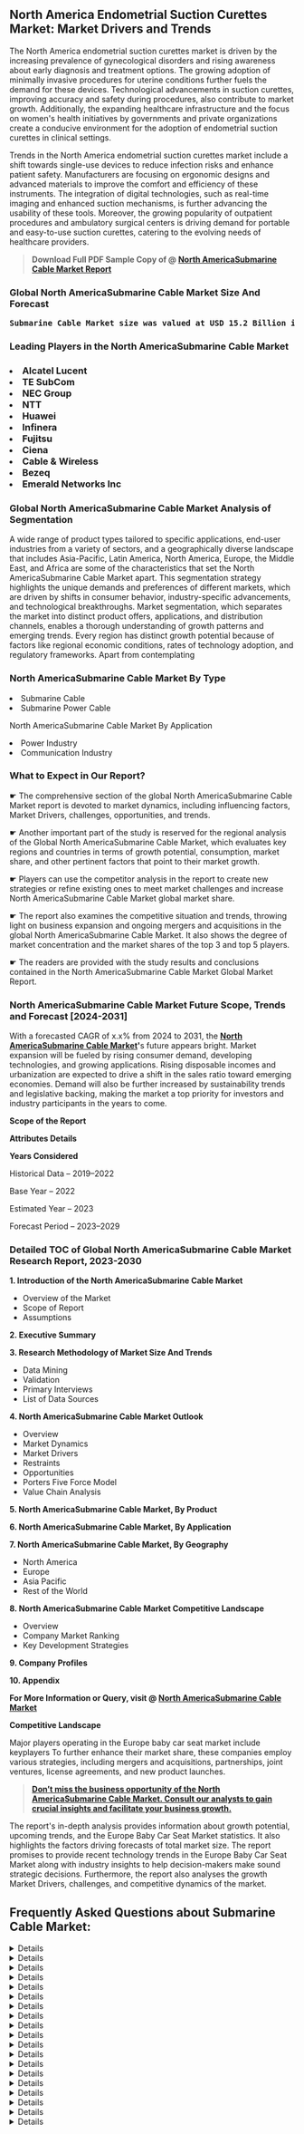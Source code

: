 <p> <h2>North America Endometrial Suction Curettes Market: Market Drivers and Trends</h2><p>The North America endometrial suction curettes market is driven by the increasing prevalence of gynecological disorders and rising awareness about early diagnosis and treatment options. The growing adoption of minimally invasive procedures for uterine conditions further fuels the demand for these devices. Technological advancements in suction curettes, improving accuracy and safety during procedures, also contribute to market growth. Additionally, the expanding healthcare infrastructure and the focus on women's health initiatives by governments and private organizations create a conducive environment for the adoption of endometrial suction curettes in clinical settings.</p><p>Trends in the North America endometrial suction curettes market include a shift towards single-use devices to reduce infection risks and enhance patient safety. Manufacturers are focusing on ergonomic designs and advanced materials to improve the comfort and efficiency of these instruments. The integration of digital technologies, such as real-time imaging and enhanced suction mechanisms, is further advancing the usability of these tools. Moreover, the growing popularity of outpatient procedures and ambulatory surgical centers is driving demand for portable and easy-to-use suction curettes, catering to the evolving needs of healthcare providers.</p></p><blockquote id="" class=""><strong>Download Full PDF Sample Copy of @&nbsp;<a href="https://www.verifiedmarketreports.com/download-sample/?rid=726104&utm_source=GitHub-Jan&utm_medium=281" target="_blank">North AmericaSubmarine Cable Market Report</a>&nbsp;&nbsp;</strong></blockquote><h3 id="" class=""><strong>Global&nbsp;North AmericaSubmarine Cable Market Size And Forecast</strong></h3><pre class="reader-text-block__code-block"><strong>Submarine Cable Market size was valued at USD 15.2 Billion in 2022 and is projected to reach USD 34.9 Billion by 2030, growing at a CAGR of 11.0% from 2024 to 2030.</strong></pre><h3 id="" class="">Leading Players in the&nbsp;North AmericaSubmarine Cable Market</h3><h3 class=""></Li><Li>Alcatel Lucent</Li><Li> TE SubCom</Li><Li> NEC Group</Li><Li> NTT</Li><Li> Huawei</Li><Li> Infinera</Li><Li> Fujitsu</Li><Li> Ciena</Li><Li> Cable & Wireless</Li><Li> Bezeq</Li><Li> Emerald Networks Inc</h3><h3 id="" class="">Global&nbsp;North AmericaSubmarine Cable Market Analysis of Segmentation</h3><p id="" class="">A wide range of product types tailored to specific applications, end-user industries from a variety of sectors, and a geographically diverse landscape that includes Asia-Pacific, Latin America, North America, Europe, the Middle East, and Africa are some of the characteristics that set the North AmericaSubmarine Cable Market apart. This segmentation strategy highlights the unique demands and preferences of different markets, which are driven by shifts in consumer behavior, industry-specific advancements, and technological breakthroughs. Market segmentation, which separates the market into distinct product offers, applications, and distribution channels, enables a thorough understanding of growth patterns and emerging trends. Every region has distinct growth potential because of factors like regional economic conditions, rates of technology adoption, and regulatory frameworks. Apart from contemplating</p><h3 id="" class="">North AmericaSubmarine Cable Market&nbsp;By Type</h3><p></Li><Li>Submarine Cable</Li><Li> Submarine Power Cable</p><div class="" data-test-id=""><p>North AmericaSubmarine Cable Market&nbsp;By Application</p></div><p class=""></Li><Li>Power Industry</Li><Li> Communication Industry</p><div class="" data-test-id=""><h3><span class="">What to Expect in Our Report?</span></h3></div><div class="" data-test-id=""><p><span class="">☛ The comprehensive section of the global North AmericaSubmarine Cable Market report is devoted to market dynamics, including influencing factors, Market Drivers, challenges, opportunities, and trends.</span></p></div><div class="" data-test-id=""><p><span class="">☛ Another important part of the study is reserved for the regional analysis of the Global North AmericaSubmarine Cable Market, which evaluates key regions and countries in terms of growth potential, consumption, market share, and other pertinent factors that point to their market growth.</span></p></div><div class="" data-test-id=""><p><span class="">☛ Players can use the competitor analysis in the report to create new strategies or refine existing ones to meet market challenges and increase North AmericaSubmarine Cable Market global market share.</span></p></div><div class="" data-test-id=""><p><span class="">☛ The report also examines the competitive situation and trends, throwing light on business expansion and ongoing mergers and acquisitions in the global North AmericaSubmarine Cable Market. It also shows the degree of market concentration and the market shares of the top 3 and top 5 players.</span></p></div><div class="" data-test-id=""><p><span class="">☛ The readers are provided with the study results and conclusions contained in the North AmericaSubmarine Cable Market Global Market Report.</span></p></div><div class="" data-test-id=""><h3><span class="">North AmericaSubmarine Cable Market Future Scope, Trends and Forecast [2024-2031]</span></h3></div><div class="" data-test-id=""><p><span class="">With a forecasted CAGR of x.x% from 2024 to 2031, the <strong><a href="https://www.verifiedmarketreports.com/download-sample/?rid=726104&utm_source=GitHub-Jan&utm_medium=281" target="_blank">North AmericaSubmarine Cable Market</a>'</strong>s future appears bright. Market expansion will be fueled by rising consumer demand, developing technologies, and growing applications. Rising disposable incomes and urbanization are expected to drive a shift in the sales ratio toward emerging economies. Demand will also be further increased by sustainability trends and legislative backing, making the market a top priority for investors and industry participants in the years to come.</span></p><p id="ember66" class="ember-view reader-text-block__paragraph"><strong>Scope of the Report</strong></p><p id="ember67" class="ember-view reader-text-block__paragraph"><strong>Attributes Details</strong></p><p id="ember68" class="ember-view reader-text-block__paragraph"><strong>Years Considered</strong></p><p id="ember69" class="ember-view reader-text-block__paragraph">Historical Data &ndash; 2019&ndash;2022</p><p id="ember70" class="ember-view reader-text-block__paragraph">Base Year &ndash; 2022</p><p id="ember71" class="ember-view reader-text-block__paragraph">Estimated Year &ndash; 2023</p><p id="ember72" class="ember-view reader-text-block__paragraph">Forecast Period &ndash; 2023&ndash;2029</p></div><h3 id="" class="">Detailed TOC of Global North AmericaSubmarine Cable Market Research Report, 2023-2030</h3><p id="" class=""><strong>1. Introduction of the North AmericaSubmarine Cable Market</strong></p><ul><li>Overview of the Market</li><li>Scope of Report</li><li>Assumptions</li></ul><p id="" class=""><strong>2. Executive Summary</strong></p><p id="" class=""><strong>3. Research Methodology of Market Size And Trends</strong></p><ul><li>Data Mining</li><li>Validation</li><li>Primary Interviews</li><li>List of Data Sources</li></ul><p id="" class=""><strong>4. North AmericaSubmarine Cable Market Outlook</strong></p><ul><li>Overview</li><li>Market Dynamics</li><li>Market Drivers</li><li>Restraints</li><li>Opportunities</li><li>Porters Five Force Model</li><li>Value Chain Analysis</li></ul><p id="" class=""><strong>5. North AmericaSubmarine Cable Market, By Product</strong></p><p id="" class=""><strong>6. North AmericaSubmarine Cable Market, By Application</strong></p><p id="" class=""><strong>7. North AmericaSubmarine Cable Market, By Geography</strong></p><ul><li>North America</li><li>Europe</li><li>Asia Pacific</li><li>Rest of the World</li></ul><p id="" class=""><strong>8. North AmericaSubmarine Cable Market Competitive Landscape</strong></p><ul><li>Overview</li><li>Company Market Ranking</li><li>Key Development Strategies</li></ul><p id="" class=""><strong>9. Company Profiles</strong></p><p id="" class=""><strong>10. Appendix</strong></p><p><strong>For More Information or Query, visit&nbsp;@ <a href="https://www.verifiedmarketreports.com/product/submarine-cable-market/" target="_blank">North AmericaSubmarine Cable Market</a></strong></p><p id="ember61" class="ember-view reader-text-block__paragraph"><strong>Competitive Landscape</strong></p><p id="ember62" class="ember-view reader-text-block__paragraph">Major players operating in the Europe baby car seat market include keyplayers To further enhance their market share, these companies employ various strategies, including mergers and acquisitions, partnerships, joint ventures, license agreements, and new product launches.</p><blockquote id="ember63" class="ember-view reader-text-block__blockquote"><strong><a href="https://www.verifiedmarketreports.com/download-sample/?rid=726104&utm_source=GitHub-Jan&utm_medium=281" target="_blank">Don&rsquo;t miss the business opportunity of the North AmericaSubmarine Cable Market. Consult our analysts to gain crucial insights and facilitate your business growth.</a></strong></blockquote><p id="ember64" class="ember-view reader-text-block__paragraph">The report's in-depth analysis provides information about growth potential, upcoming trends, and the Europe Baby Car Seat Market statistics. It also highlights the factors driving forecasts of total market size. The report promises to provide recent technology trends in the Europe Baby Car Seat Market along with industry insights to help decision-makers make sound strategic decisions. Furthermore, the report also analyses the growth Market Drivers, challenges, and competitive dynamics of the market.</p><p class="ember-view reader-text-block__paragraph"><strong><h2>Frequently Asked Questions about Submarine Cable Market:</h2><details> <summary>What is the Submarine Cable Market?</summary> <p>The submarine cable market is the industry that deals with the manufacturing, laying, and maintenance of underwater cables used for telecommunication and internet connectivity.</p></details><details> <summary>What are the key Market Drivers of the submarine cable market?</summary> <p>The key Market Drivers of the submarine cable market include increasing demand for high-speed internet, growing investments in offshore wind farms, and rising need for intercontinental communication.</p></details><details> <summary>What is the current size of the submarine cable market?</summary> <p>According to recent analysis, the submarine cable market was valued at $11.5 billion in 2020 and is projected to reach $30.4 billion by 2027, growing at a CAGR of 13.3%.</p></details><details> <summary>What are the different types of submarine cables?</summary> <p>The different types of submarine cables include power cables, telecommunication cables, and hybrid cables that serve both purposes.</p></details><details> <summary>Which regions dominate the submarine cable market?</summary> <p>The Asia Pacific region dominates the submarine cable market, followed by Europe and North America, due to high demand for internet connectivity and telecommunications services.</p></details><details> <summary>What are the challenges faced by the submarine cable market?</summary> <p>Challenges in the submarine cable market include high installation and maintenance costs, security threats, and regulatory hurdles for cross-border projects.</p></details><details> <summary>What are the major players in the submarine cable market?</summary> <p>The major players in the submarine cable market include SubCom, NEC Corporation, Prysmian Group, Huawei Marine Networks, and Nexans SA.</p></details><details> <summary>What are the main applications of submarine cables?</summary> <p>The main applications of submarine cables include internet connectivity, power transmission for offshore wind farms, and intercontinental telecommunication links.</p></details><details> <summary>What are the opportunities for growth in the submarine cable market?</summary> <p>Opportunities for growth in the submarine cable market include increasing investments in renewable energy projects, expanding internet penetration in developing countries, and development of advanced cable technologies.</p></details><details> <summary>What are the key trends shaping the submarine cable market?</summary> <p>The key trends shaping the submarine cable market include the adoption of high-capacity and high-performance cables, increasing deployment of submarine cables for data centers, and growing focus on cybersecurity for undersea communication networks.</p></details><details> <summary>How does the submarine cable market impact global connectivity?</summary> <p>The submarine cable market plays a crucial role in global connectivity by facilitating high-speed data transmission, enabling international trade and commerce, and supporting seamless communication across continents.</p></details><details> <summary>What are the regulatory frameworks governing the submarine cable market?</summary> <p>The submarine cable market is regulated by international bodies such as the International Telecommunication Union (ITU) and national authorities in each country through which the cables pass.</p></details><details> <summary>What are the environmental considerations in the submarine cable market?</summary> <p>The installation and maintenance of submarine cables require careful consideration of environmental impact, including protection of marine life, prevention of seabed disruption, and adherence to regulations for cable disposal at end of life.</p></details><details> <summary>What are the potential risks of investing in the submarine cable market?</summary> <p>Potential risks of investing in the submarine cable market include geopolitical tensions affecting cable routes, natural disasters causing cable damage, and technological advancements making existing infrastructure obsolete.</p></details><details> <summary>What are the innovations driving the submarine cable market?</summary> <p>Innovations driving the submarine cable market include the development of submarine cable monitoring technologies, advanced materials for cable construction, and efficient installation methods for undersea infrastructure.</p></details><details> <summary>How does competition impact the submarine cable market?</summary> <p>Competition in the submarine cable market drives technological advancements, cost efficiencies, and expansion of network coverage, benefiting consumers and businesses relying on undersea connectivity.</p></details><details> <summary>What are the implications of submarine cable market developments for investors?</summary> <p>The developments in the submarine cable market present investment opportunities in infrastructure projects, technology providers, and service providers catering to the growing demand for undersea connectivity.</p></details><details> <summary>What are the future prospects for the submarine cable market?</summary> <p>The future prospects for the submarine cable market are promising, driven by increasing demand for high-speed connectivity, expansion of offshore renewable energy projects, and advancements in undersea communication technologies.</p></details><details> <summary>Where can I find more information about the submarine cable market?</summary> <p>For more in-depth analysis and insights on the submarine cable market, you can explore our market research reports and industry updates on our website.</p></details></body></html></strong></p>
